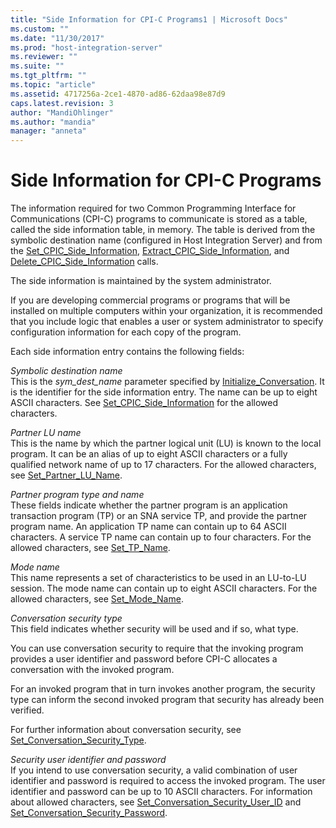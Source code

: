 ```yaml
---
title: "Side Information for CPI-C Programs1 | Microsoft Docs"
ms.custom: ""
ms.date: "11/30/2017"
ms.prod: "host-integration-server"
ms.reviewer: ""
ms.suite: ""
ms.tgt_pltfrm: ""
ms.topic: "article"
ms.assetid: 4717256a-2ce1-4870-ad86-62daa98e87d9
caps.latest.revision: 3
author: "MandiOhlinger"
ms.author: "mandia"
manager: "anneta"
---
```

# Side Information for CPI-C Programs
The information required for two Common Programming Interface for Communications (CPI-C) programs to communicate is stored as a table, called the side information table, in memory. The table is derived from the symbolic destination name (configured in Host Integration Server) and from the [Set_CPIC_Side_Information](./set-cpic-side-information-cpi-c-1.md), [Extract_CPIC_Side_Information](./extract-cpic-side-information-cpi-c-2.md), and [Delete_CPIC_Side_Information](./delete-cpic-side-information-cpi-c-2.md) calls.  
  
 The side information is maintained by the system administrator.  
  
 If you are developing commercial programs or programs that will be installed on multiple computers within your organization, it is recommended that you include logic that enables a user or system administrator to specify configuration information for each copy of the program.  
  
 Each side information entry contains the following fields:  
  
 *Symbolic destination name*  
 This is the *sym_dest_name* parameter specified by [Initialize_Conversation](./initialize-conversation-cpi-c-1.md). It is the identifier for the side information entry. The name can be up to eight ASCII characters. See [Set_CPIC_Side_Information](./set-cpic-side-information-cpi-c-2.md) for the allowed characters.  
  
 *Partner LU name*  
 This is the name by which the partner logical unit (LU) is known to the local program. It can be an alias of up to eight ASCII characters or a fully qualified network name of up to 17 characters. For the allowed characters, see [Set_Partner_LU_Name](./set-partner-lu-name-cpi-c-2.md).  
  
 *Partner program type and name*  
 These fields indicate whether the partner program is an application transaction program (TP) or an SNA service TP, and provide the partner program name. An application TP name can contain up to 64 ASCII characters. A service TP name can contain up to four characters. For the allowed characters, see [Set_TP_Name](./set-tp-name-cpi-c-1.md).  
  
 *Mode name*  
 This name represents a set of characteristics to be used in an LU-to-LU session. The mode name can contain up to eight ASCII characters. For the allowed characters, see [Set_Mode_Name](./set-mode-name-cpi-c-2.md).  
  
 *Conversation security type*  
 This field indicates whether security will be used and if so, what type.  
  
 You can use conversation security to require that the invoking program provides a user identifier and password before CPI-C allocates a conversation with the invoked program.  
  
 For an invoked program that in turn invokes another program, the security type can inform the second invoked program that security has already been verified.  
  
 For further information about conversation security, see [Set_Conversation_Security_Type](./set-conversation-security-type-cpi-c-1.md).  
  
 *Security user identifier and password*  
 If you intend to use conversation security, a valid combination of user identifier and password is required to access the invoked program. The user identifier and password can be up to 10 ASCII characters. For information about allowed characters, see [Set_Conversation_Security_User_ID](./set-conversation-security-user-id-cpi-c-1.md) and [Set_Conversation_Security_Password](./set-conversation-security-password-cpi-c-1.md).
